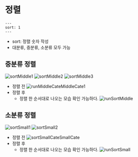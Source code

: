 # 정렬

```
---
sort: 1
--- 
```
- sort: 정렬 숫자 작성
- 대분류, 중분류, 소분류 모두 가능

## 중분류 정렬
![sortMiddle1](https://user-images.githubusercontent.com/39661858/110289754-38d07000-802d-11eb-8723-8e7460787e81.png)
![sortMiddle2](https://user-images.githubusercontent.com/39661858/110289771-3c63f700-802d-11eb-9f33-e8ba0967f270.png)
![sortMiddle3](https://user-images.githubusercontent.com/39661858/110289780-3ff77e00-802d-11eb-8fd2-60202e1f8635.png)
- 정렬 전
![runMiddleCateMiddleCate1](https://user-images.githubusercontent.com/39661858/110289500-d8413300-802c-11eb-9297-1764c4bc941c.png)
- 정렬 후
    * 정렬 한 순서대로 나오는 모습 확인 가능하다.
![runSortMiddle](https://user-images.githubusercontent.com/39661858/110289852-5a315c00-802d-11eb-9ba5-12f6fd055d3a.png)

## 소분류 정렬
![sortSmall1](https://user-images.githubusercontent.com/39661858/110292227-3885a400-8030-11eb-95c2-d350218374b6.png)
![sortSmall2](https://user-images.githubusercontent.com/39661858/110292231-391e3a80-8030-11eb-995e-f58b33b4594e.png)

- 정렬 전
![sortSmallCateSmallCate](https://user-images.githubusercontent.com/39661858/110292812-1fc9be00-8031-11eb-9191-86dbc3544a72.png)
- 정렬 후
    * 정렬 한 순서대로 나오는 모습 확인 가능하다.
![runSortSmall](https://user-images.githubusercontent.com/39661858/110292233-3a4f6780-8030-11eb-8200-217413d18015.png)